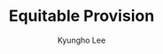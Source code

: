 ---
layout: project
title: "Equitable Provision"
author: Kyungho Lee
year: 2024
image: /img/2024/equitable-provision/cover.png
---